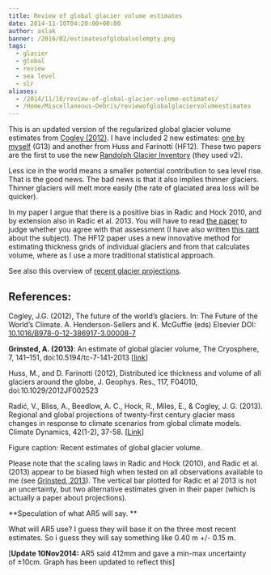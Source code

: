 ```yaml
---
title: Review of global glacier volume estimates
date: 2014-11-10T04:20:00+00:00
author: aslak
banner: /2016/02/estimatesofglobalvolempty.png
tags:
  - glacier
  - global
  - review
  - sea level
  - slr
aliases:
  - /2014/11/10/review-of-global-glacier-volume-estimates/
  - /Home/Miscellaneous-Debris/reviewofglobalglaciervolumeestimates
---
```

This is an updated version of the regularized global glacier volume estimates from [Cogley (2012)](http://books.google.dk/books?id=c0_SV9I_57IC&pg=PA213#v=onepage&q&f=false). I have included 2 new estimates: [one by myself](/Home/PDFs/Announcements/anestimateofglobalglaciervolume) (G13) and another from Huss and Farinotti (HF12). These two papers are the first to use the new [Randolph Glacier Inventory](http://www.glims.org/RGI/) (they used v2).
<!--more-->
Less ice in the world means a smaller potential contribution to sea level rise. That is the good news. The bad news is that it also implies thinner glaciers. Thinner glaciers will melt more easily (the rate of glaciated area loss will be quicker).

In my paper I argue that there is a positive bias in Radic and Hock 2010, and by extension also in Radic et al. 2013. You will have to read [the paper](https://debris.glaciology.net/2013/12/24/an-estimate-of-global-glacier-volume/) to judge whether you agree with that assessment (I have also written [this rant](https://debris.glaciology.net/2013/06/07/estimating-global-glacier-volume/) about the subject). The HF12 paper uses a new innovative method for estimating thickness grids of individual glaciers and from that calculates volume, where as I use a more traditional statistical approach.

See also this overview of [recent glacier projections](/Home/Miscellaneous-Debris/glacierprojections).

## **References:**

Cogley, J.G. (2012), The future of the world’s glaciers. In: The Future of the World’s Climate. A. Henderson-Sellers and K. McGuffie (eds) Elsevier DOI: [10.1016/B978-0-12-386917-3.00008-7](http://dx.doi.org/10.1016/B978-0-12-386917-3.00008-7)

**Grinsted, A. (2013)**: An estimate of global glacier volume, The Cryosphere, 7, 141–151, doi:10.5194/tc-7-141-2013 [[link](http://www.the-cryosphere.net/7/141/2013/tc-7-141-2013.pdf)]

Huss, M., and D. Farinotti (2012), Distributed ice thickness and volume of all glaciers around the globe, J. Geophys. Res., 117, F04010, doi:10.1029/2012JF002523

Radić, V., Bliss, A., Beedlow, A. C., Hock, R., Miles, E., & Cogley, J. G. (2013). Regional and global projections of twenty-first century glacier mass changes in response to climate scenarios from global climate models. Climate Dynamics, 42(1-2), 37-58. [[Link](http://www.eos.ubc.ca/~vradic/Radic_et_al2013_ClimDyn.pdf)]

Figure caption: Recent estimates of global glacier volume.

Please note that the scaling laws in Radic and Hock (2010), and Radic et al. (2013) appear to be biased high when tested on all observations available to me (see [Grinsted, 2013](/Home/PDFs/Announcements/anestimateofglobalglaciervolume)). The vertical bar plotted for Radic et al 2013 is not an uncertainty, but two alternative estimates given in their paper (which is actually a paper about projections).

**Speculation of what AR5 will say. **

What will AR5 use? I guess they will base it on the three most recent estimates. So i guess they will say something like 0.40 m +/- 0.15 m.

[**Update 10Nov2014:** AR5 said 412mm and gave a min-max uncertainty of ±10cm. Graph has been updated to reflect this]
